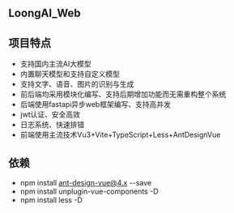 ## LoongAI_Web

## 项目特点

- 支持国内主流AI大模型
- 内置聊天模型和支持自定义模型
- 支持文字、语音、图片的识别与生成
- 前后端均采用模块化编写、支持后期增加功能而无需重构整个系统
- 后端使用fastapi异步web框架编写、支持高并发
- jwt认证、安全高效
- 日志系统、快速排错
- 前端使用主流技术Vu3+Vite+TypeScript+Less+AntDesignVue

## 依赖

- npm install ant-design-vue@4.x --save
- npm install unplugin-vue-components -D
- npm install less -D